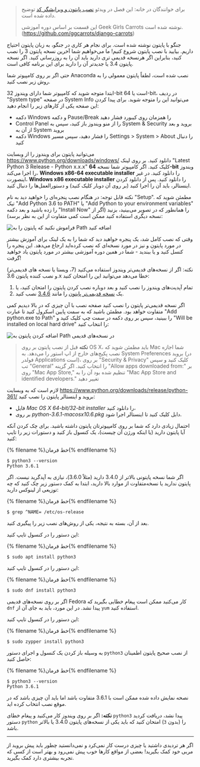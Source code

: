 > برای خوانندگان در خانه: این فصل در ویدئو [نصب پایتون و ویرایشگر کد](https://www.youtube.com/watch?v=pVTaqzKZCdA) توضیح داده شده است.
> 
> این قسمت بر اساس دوره آموزشی Geek Girls Carrots نوشته شده است.(https://github.com/ggcarrots/django-carrots)

جنگو با پایتون نوشته شده است. برای نجام هر کاری در جنگو، به زبان پایتون احتیاج داریم. بیایید با نصب پایتون شروع کنیم! ما می‌خواهیم شما آخرین نسخه پایتون 3 را نصب کنید، بنابراین اگر هرنسخه قدیمی تری دارید باید آن را به روزرسانی کنید. اگر نسخه پایتون 3.4 یا جدیدتر آن را دارید برای این برنامه کافی است.

حتی اگر بر روی کامپیوتر شما Anaconda نصب شده است، لطفاً پایتون معمولی را به روش زیر نصب کنید.

<!--sec data-title="Install Python: Windows" data-id="python_windows" data-collapse=true ces-->

ابتدا متوجه شوید که کامپیوتر شما دارای ویندوز 32-bit است یا 64-bit، در ردیف "System type" در صفحه System Info می‌توانید این را متوجه شوید. برای پیدا کردن این صفحه یکی از کارهای زیر را انجام دهید:

* دکمه Windows و دکمه Pause/Break را همزمان روی کیبورد فشار دهید
* Control Panel را از منو ویندوز باز کنید، سپس به System & Security بروید و بعد از آن به System بروید
* دکمه Windows را فشار دهید، سپس مسیر Settings > System > About را دنبال کنید

می‌توانید پایتون برای ویندوز را از وبسایت https://www.python.org/downloads/windows/ دانلود کنید. بر روی لینک "Latest Python 3 Release - Python x.x.x" کلیک کنید. اگر کامپیوتر شما نسخه **64-bit** ویندوز را اجرا می‌کند، **Windows x86-64 executable installer** را دانلود کنید. در غیر اینصورت، **Windows x86 executable installer** را دانلود کنید. پس از دانلود کردن اینستالر، باید آن را اجرا کنید (بر روی آن دوبار کلیک کنید) و دستورالعمل‌ها را دنبال کنید.

نکته قابل توجه: در هنگام نصب پنجره‌ای را خواهید دید به نام "Setup". مطمئن شوید که تیک "Add Python 3.6 to PATH" یا "Add Python to your environment variables" را زده باشید و بعد دکمه "Install Now" را همانطور که در تصویر می‌بینید، بزنید (اگر از نسخه دیگری استفاده کنید ممکن است کمی متفاوت از این به نظر برسد):

![فراموش نکنید که پایتون را به Path اضافه کنید](../python_installation/images/python-installation-options.png)

وقتی که نصب کامل شد، یک پنجره خواهید دید که شما را به یک لینک برای آموزش بیشتر در مورد پایتون و نیز در مورد نسخه‌ای که نصب کرده‌اید ارجاع می‌دهد. این پنجره را کنسل کنید و یا ببندید - شما در همین دوره آموزشی بیشتر در مورد پایتون یاد خواهید گرفت!

نکته: اگر از نسخه‌های قدیمی‌تر ویندوز استفاده می‌کنید (7، ویستا یا نسخه های قدیمی‌تر) و نصب کننده پایتون 3.6.x خطا می‌دهد می‌توانید این را امتحان کنید:

1. تمام آپدیت‌های ویندوز را نصب کنید و بعد دوباره نصب کردن پایتون را امتحان کنید، یا
2. یک [نسخه قدیمی‌تر پایتون](https://www.python.org/downloads/windows/) را مانند [3.4.6](https://www.python.org/downloads/release/python-346/) نصب کنید.

اگر نسخه قدیمی‌تر پایتون را نصب کنید صفحه نصب با آن چیزی که در بالا دیدیم کمی متفاوت خواهد بود. مطمئن باشید که به سمت پایین اسکرول کنید تا عبارت "Add python.exe to Path" را ببینید، سپس بر روی دکمه در سمت چپ کلیک کنید و "Will be installed on local hard drive" را انتخاب کنید:

![اضافه کردن پایتون به Path در نسخه‌های قدیمی](../python_installation/images/add_python_to_windows_path.png)

<!--endsec-->

<!--sec data-title="Install Python: OS X" data-id="python_OSX"
data-collapse=true ces-->

> **نکته** قبل از نصب پایتون بر روی OS X، باید مطمئن شوید که Mac شما اجازه نصب پکیج‌های خارج از اپ استور را می‌دهد. به System Preferences بروید (در فولدر Applications است)، بر روی "Security & Privacy" کلیک کنید و سپس تب "General" را انتخاب کنید. اگر گزینه "Allow apps downloaded from:" بر روی "Mac App Store," تنظیم شده بود آن را به "Mac App Store and identified developers." تغییر دهید

لازم است که به وبسایت https://www.python.org/downloads/release/python-361/ بروید و اینستالر پایتون را نصب کنید:

* فایل *Mac OS X 64-bit/32-bit installer* را دانلود کنید،
* بر روی *python-3.6.1-macosx10.6.pkg* دابل کلیک کنید تا اینستالر اجرا شود.

<!--endsec-->

<!--sec data-title="Install Python: Linux" data-id="python_linux"
data-collapse=true ces-->

احتمال زیادی دارد که شما بر روی کامپیوترتان پایتون داشته باشید. برای چک کردن آنکه آیا پایتون دارید (یا اینکه ورژن آن چیست)، یک کنسول باز کنید و دستورات زیر را تایپ کنید:

{% filename %}خط فرمان{% endfilename %}

    $ python3 --version
    Python 3.6.1
    

اگر شما نسخه پایتونی بالاتر از 3.4.0 دارید (مثلاً 3.6.0)، نیازی به آپدگرید نیست. اگر پایتون ندارید یا نسخه‌متفاوت از موارد بالا دارید، ابتدا به کمک دستور زیر چک کنید که چه توزیعی از لینوکس دارید:

{% filename %}خط فرمان{% endfilename %}

    $ grep ^NAME= /etc/os-release
    

بعد از آن، بسته به نتیجه، یکی از روش‌های نصب زیر را پیگیری کنید.

<!--endsec-->

<!--sec data-title="Install Python: Debian or Ubuntu" data-id="python_debian" data-collapse=true ces-->

این دستور را در کنسول تایپ کنید:

{% filename %}خط فرمان{% endfilename %}

    $ sudo apt install python3
    

<!--endsec-->

<!--sec data-title="Install Python: Fedora" data-id="python_fedora"
data-collapse=true ces-->

این دستور را در کنسول تایپ کنید:

{% filename %}خط فرمان{% endfilename %}

    $ sudo dnf install python3
    

اگر بر روی نسخه‌های قدیمی Fedora کار می‌کنید ممکن است پیغام خطایی بگیرید که `dnf` پیدا نشد. در این مورد، باید به جای آن از `yum` استفاده کنید.

<!--endsec-->

<!--sec data-title="Install Python: openSUSE" data-id="python_openSUSE"
data-collapse=true ces-->

این دستور را در کنسول تایپ کنید:

{% filename %}خط فرمان{% endfilename %}

    $ sudo zypper install python3
    

<!--endsec-->

به وسیله باز کردن یک کنسول و اجرای دستور `python3` از نصب صحیح پایتون اطمینان حاصل کنید:

{% filename %}خط فرمان{% endfilename %}

    $ python3 --version
    Python 3.6.1
    

نصحه نمایش داده شده ممکن است با 3.6.1 متفاوت باشد اما باید آن چیزی باشد که در موقع نصب انتخاب کرده اید.

**نکته:** اگر بر روی ویندوز کار می‌کنید و پیغام خطای `python3` پیدا نشد، دریافت کردید دستور `python` را (بدون `3`) امتحان کنید که باید یکی از نسخه‌های پایتون 3.4.0 یا بالاتر باشد.

* * *

اگر هر تردیدی داشتید یا چیزی درست کار نمی‌کرد و نمی‌دانستید چطور باید پیش بروید از مربی خود کمک بگیرید! بعضی از مواقع کارها خوب پیش نمی‌رود و بهتر است از کسی که تجربه بیشتری دارد کمک بگیرید.